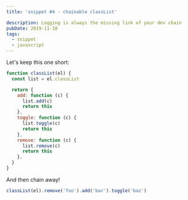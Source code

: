 ```yaml
---
title: 'snippet #4 - chainable classList'

description: Logging is always the missing link of your dev chain
pubDate: 2019-11-10
tags:
  - snippet
  - javascript
---
```


Let's keep this one short:

```js
function classList(el) {
  const list = el.classList

  return {
    add: function (c) {
      list.add(c)
      return this
    },
    toggle: function (c) {
      list.toggle(c)
      return this
    },
    remove: function (c) {
      list.remove(c)
      return this
    },
  }
}
```

And then chain away!

```js
classList(el).remove('foo').add('bar').toggle('baz')
```
